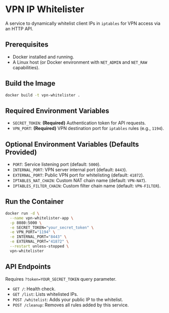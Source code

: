 # VPN IP Whitelister

A service to dynamically whitelist client IPs in `iptables` for VPN access via an HTTP API.

## Prerequisites

*   Docker installed and running.
*   A Linux host (or Docker environment with `NET_ADMIN` and `NET_RAW` capabilities).

## Build the Image

```bash
docker build -t vpn-whitelister .
```

## Required Environment Variables

*   `SECRET_TOKEN`: **(Required)** Authentication token for API requests.
*   `VPN_PORT`: **(Required)** VPN destination port for `iptables` rules (e.g., `1194`).

## Optional Environment Variables (Defaults Provided)

*   `PORT`: Service listening port (default: `5000`).
*   `INTERNAL_PORT`: VPN server internal port (default: `8443`).
*   `EXTERNAL_PORT`: Public VPN port for whitelisting (default: `41872`).
*   `IPTABLES_NAT_CHAIN`: Custom NAT chain name (default: `VPN-NAT`).
*   `IPTABLES_FILTER_CHAIN`: Custom filter chain name (default: `VPN-FILTER`).

## Run the Container

```bash
docker run -d \
  --name vpn-whitelister-app \
  -p 8080:5000 \
  -e SECRET_TOKEN="your_secret_token" \
  -e VPN_PORT="1194" \
  -e INTERNAL_PORT="8443" \
  -e EXTERNAL_PORT="41872" \
  --restart unless-stopped \
  vpn-whitelister
```

## API Endpoints

Requires `?token=YOUR_SECRET_TOKEN` query parameter.

*   `GET /`: Health check.
*   `GET /list`: Lists whitelisted IPs.
*   `POST /whitelist`: Adds your public IP to the whitelist.
*   `POST /cleanup`: Removes all rules added by this service.
